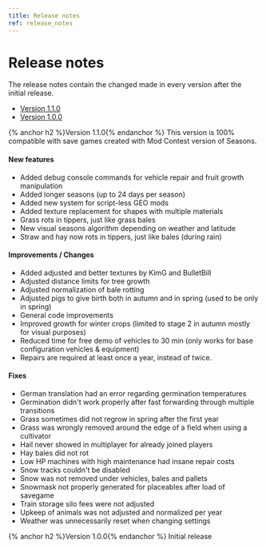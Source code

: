 ```yaml
---
title: Release notes
ref: release_notes
---
```


# Release notes
The release notes contain the changed made in every version after the initial release.

- [Version 1.1.0](#version-110)
- [Version 1.0.0](#version-100)

{% anchor h2 %}Version 1.1.0{% endanchor %}
This version is 100% compatible with save games created with Mod Contest version of Seasons.

#### New features
- Added debug console commands for vehicle repair and fruit growth manipulation
- Added longer seasons (up to 24 days per season)
- Added new system for script-less GEO mods
- Added texture replacement for shapes with multiple materials
- Grass rots in tippers, just like grass bales
- New visual seasons algorithm depending on weather and latitude
- Straw and hay now rots in tippers, just like bales (during rain)

#### Improvements / Changes
- Added adjusted and better textures by KimG and BulletBill
- Adjusted distance limits for tree growth
- Adjusted normalization of bale rotting
- Adjusted pigs to give birth both in autumn and in spring (used to be only in spring)
- General code improvements
- Improved growth for winter crops (limited to stage 2 in autumn mostly for visual purposes)
- Reduced time for free demo of vehicles to 30 min (only works for base configuration vehicles & equipment)
- Repairs are required at least once a year, instead of twice.

#### Fixes
- German translation had an error regarding germination temperatures
- Germination didn't work properly after fast forwarding through multiple transitions
- Grass sometimes did not regrow in spring after the first year
- Grass was wrongly removed around the edge of a field when using a cultivator
- Hail never showed in multiplayer for already joined players
- Hay bales did not rot
- Low HP machines with high maintenance had insane repair costs
- Snow tracks couldn't be disabled
- Snow was not removed under vehicles, bales and pallets
- Snowmask not properly generated for placeables after load of savegame
- Train storage silo fees were not adjusted
- Upkeep of animals was not adjusted and normalized per year
- Weather was unnecessarily reset when changing settings

{% anchor h2 %}Version 1.0.0{% endanchor %}
Initial release
